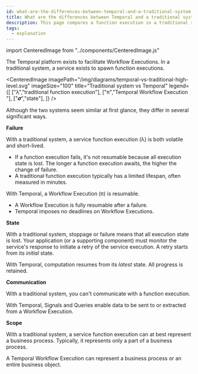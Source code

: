 ```yaml
---
id: what-are-the-differences-between-temporal-and-a-traditional-system
title: What are the differences between Temporal and a traditional system?
description: This page compares a function execution in a traditional system and a Workflow Execution in Temporal.
tags:
  - explanation
---
```


import CenteredImage from "../components/CenteredImage.js"

The Temporal platform exists to facilitate Workflow Executions.
In a traditional system, a service exists to spawn function executions.

<CenteredImage
imagePath="/img/diagrams/temporal-vs-traditional-high-level.svg"
imageSize="100"
title="Traditional system vs Temporal"
legend={[
["λ","traditional function execution"],
["π","Temporal Workflow Execution "],
["𝝈","state"],
]}
/>

Although the two systems seem similar at first glance, they differ in several significant ways.

**Failure**

With a traditional system, a service function execution (λ) is both volatile and short-lived.

- If a function execution fails, it's not resumable because all execution state is lost. The longer a function execution awaits, the higher the change of failure.
- A traditional function execution typically has a limited lifespan, often measured in minutes.

With Temporal, a Workflow Execution (π) is resumable.

- A Workflow Execution is fully resumable after a failure.
- Temporal imposes no deadlines on Workflow Executions.

**State**

With a traditional system, stoppage or failure means that all execution state is lost.
Your application (or a supporting component) must monitor the service's response to initiate a retry of the service execution.
A retry starts from its _initial_ state.

With Temporal, computation resumes from its _latest_ state. All progress is retained.

**Communication**

With a traditional system, you can't communicate with a function execution.

With Temporal, Signals and Queries enable data to be sent to or extracted from a Workflow Execution.

**Scope**

With a traditional system, a service function execution can at best represent a business process.
Typically, it represents only a part of a business process.

A Temporal Workflow Execution can represent a business process or an entire business object.
